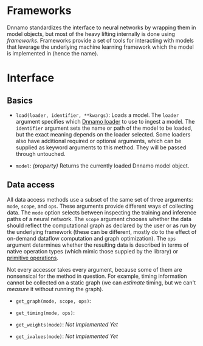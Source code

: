 # Frameworks

Dnnamo standardizes the interface to neural networks by wrapping them in model objects, but most of the heavy lifting internally is done using *frameworks*.
Frameworks provide a set of tools for interacting with models that leverage the underlying machine learning framework which the model is implemented in (hence the name).

# Interface

## Basics

- `load(loader, identifier, **kwargs)`: Loads a model. The `loader` argument specifies which [Dnnamo loader](/dev/loaders/index.html) to use to ingest a model. The `identifier` argument sets the name or path of the model to be loaded, but the exact meaning depends on the loader selected. Some loaders also have additional required or optional arguments, which can be supplied as keyword arguments to this method. They will be passed through untouched.

- `model`: *(property)* Returns the currently loaded Dnnamo model object.

## Data access

All data access methods use a subset of the same set of three arguments: `mode`, `scope`, and `ops`. These arguments provide different ways of collecting data. The `mode` option selects between inspecting the training and inference paths of a neural network. The `scope` argument chooses whether the data should reflect the computational graph as declared by the user or as run by the underlying framework (these can be different, mostly do to the effect of on-demand dataflow computation and graph optimization). The `ops` argument determines whether the resulting data is described in terms of native operation types (which mimic those suppied by the library) or [primitive operations](/dev/primops/index.html).

Not every accessor takes every argument, because some of them are nonsensical for the method in question.
For example, timing information cannot be collected on a static graph (we can *estimate* timing, but we can't *measure* it without running the graph).

- `get_graph(mode, scope, ops)`: 

- `get_timing(mode, ops)`: 

- `get_weights(mode)`: *Not Implemented Yet*

- `get_ivalues(mode)`: *Not Implemented Yet*
